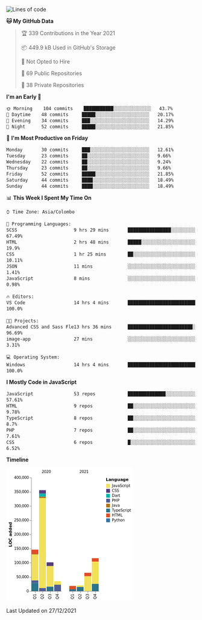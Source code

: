 
<!--START_SECTION:waka-->
![Lines of code](https://img.shields.io/badge/From%20Hello%20World%20I%27ve%20Written-862%20Thousand%20lines%20of%20code-blue)

**🐱 My GitHub Data** 

> 🏆 339 Contributions in the Year 2021
 > 
> 📦 449.9 kB Used in GitHub's Storage 
 > 
> 🚫 Not Opted to Hire
 > 
> 📜 69 Public Repositories 
 > 
> 🔑 38 Private Repositories  
 > 
**I'm an Early 🐤** 

```text
🌞 Morning    104 commits    ███████████░░░░░░░░░░░░░░   43.7% 
🌆 Daytime    48 commits     █████░░░░░░░░░░░░░░░░░░░░   20.17% 
🌃 Evening    34 commits     ███░░░░░░░░░░░░░░░░░░░░░░   14.29% 
🌙 Night      52 commits     █████░░░░░░░░░░░░░░░░░░░░   21.85%

```
📅 **I'm Most Productive on Friday** 

```text
Monday       30 commits     ███░░░░░░░░░░░░░░░░░░░░░░   12.61% 
Tuesday      23 commits     ██░░░░░░░░░░░░░░░░░░░░░░░   9.66% 
Wednesday    22 commits     ██░░░░░░░░░░░░░░░░░░░░░░░   9.24% 
Thursday     23 commits     ██░░░░░░░░░░░░░░░░░░░░░░░   9.66% 
Friday       52 commits     █████░░░░░░░░░░░░░░░░░░░░   21.85% 
Saturday     44 commits     ████░░░░░░░░░░░░░░░░░░░░░   18.49% 
Sunday       44 commits     ████░░░░░░░░░░░░░░░░░░░░░   18.49%

```


📊 **This Week I Spent My Time On** 

```text
⌚︎ Time Zone: Asia/Colombo

💬 Programming Languages: 
SCSS                     9 hrs 29 mins       ████████████████░░░░░░░░░   67.49% 
HTML                     2 hrs 48 mins       █████░░░░░░░░░░░░░░░░░░░░   19.9% 
CSS                      1 hr 25 mins        ██░░░░░░░░░░░░░░░░░░░░░░░   10.11% 
JSON                     11 mins             ░░░░░░░░░░░░░░░░░░░░░░░░░   1.41% 
JavaScript               8 mins              ░░░░░░░░░░░░░░░░░░░░░░░░░   0.98%

🔥 Editors: 
VS Code                  14 hrs 4 mins       █████████████████████████   100.0%

🐱‍💻 Projects: 
Advanced CSS and Sass Fle13 hrs 36 mins      ████████████████████████░   96.69% 
image-app                27 mins             ░░░░░░░░░░░░░░░░░░░░░░░░░   3.31%

💻 Operating System: 
Windows                  14 hrs 4 mins       █████████████████████████   100.0%

```

**I Mostly Code in JavaScript** 

```text
JavaScript               53 repos            ██████████████░░░░░░░░░░░   57.61% 
HTML                     9 repos             ██░░░░░░░░░░░░░░░░░░░░░░░   9.78% 
TypeScript               8 repos             ██░░░░░░░░░░░░░░░░░░░░░░░   8.7% 
PHP                      7 repos             ██░░░░░░░░░░░░░░░░░░░░░░░   7.61% 
CSS                      6 repos             █░░░░░░░░░░░░░░░░░░░░░░░░   6.52%

```


**Timeline**

![Chart not found](https://raw.githubusercontent.com/ccweerasinghe1994/ccweerasinghe1994/master/charts/bar_graph.png) 


 Last Updated on 27/12/2021
<!--END_SECTION:waka-->
